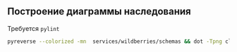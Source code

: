 ## Построение диаграммы наследования

Требуется `pylint`
~~~~bash
pyreverse --colorized -mn  services/wildberries/schemas && dot -Tpng classes.dot > output.png
~~~~